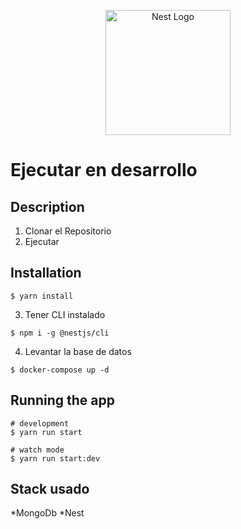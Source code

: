<p align="center">
  <a href="http://nestjs.com/" target="blank"><img src="https://nestjs.com/img/logo-small.svg" width="200" alt="Nest Logo" /></a>
</p>


# Ejecutar en desarrollo

## Description
1. Clonar el Repositorio
2. Ejecutar

## Installation

```
$ yarn install
```
3. Tener CLI instalado

```
$ npm i -g @nestjs/cli
```
4. Levantar la base de datos

```
$ docker-compose up -d
```
## Running the app

```
# development
$ yarn run start

# watch mode
$ yarn run start:dev
```
## Stack usado
*MongoDb
*Nest